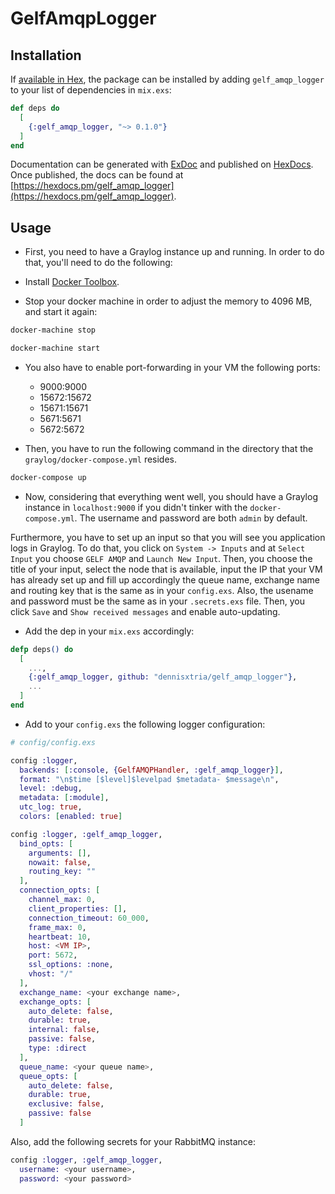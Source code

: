 # GelfAmqpLogger

## Installation

If [available in Hex](https://hex.pm/docs/publish), the package can be installed
by adding `gelf_amqp_logger` to your list of dependencies in `mix.exs`:

```elixir
def deps do
  [
    {:gelf_amqp_logger, "~> 0.1.0"}
  ]
end
```

Documentation can be generated with [ExDoc](https://github.com/elixir*lang/ex_doc)
and published on [HexDocs](https://hexdocs.pm). Once published, the docs can
be found at [https://hexdocs.pm/gelf_amqp_logger](https://hexdocs.pm/gelf_amqp_logger).

## Usage

* First, you need to have a Graylog instance up and running. In order to do that, you'll need to do the following:

* Install [Docker Toolbox](https://docs.docker.com/toolbox/).

* Stop your docker machine in order to adjust the memory to 4096 MB, and start it again:

```bash
docker-machine stop
```

```bash
docker-machine start
```

* You also have to enable port-forwarding in your VM the following ports:

  * 9000:9000
  * 15672:15672
  * 15671:15671
  * 5671:5671
  * 5672:5672

* Then, you have to run the following command in the directory that the `graylog/docker-compose.yml` resides.

```bash
docker-compose up
```

* Now, considering that everything went well, you should have a Graylog instance in `localhost:9000` if you didn't tinker with the `docker-compose.yml`. The username and password are both `admin` by default.

Furthermore, you have to set up an input so that you will see you application logs in Graylog. To do that, you click on `System -> Inputs` and at `Select Input` you choose `GELF AMQP` and `Launch New Input`. Then, you choose the title of your input, select the node that is available, input the IP that your VM has already set up and fill up accordingly the queue name, exchange name and routing key that is the same as in your `config.exs`. Also, the usename and password must be the same as in your `.secrets.exs` file. Then, you click `Save` and  `Show received messages` and enable auto-updating.

* Add the dep in your `mix.exs` accordingly:

```elixir
defp deps() do
  [
    ...,
    {:gelf_amqp_logger, github: "dennisxtria/gelf_amqp_logger"},
    ...
  ]
end
```

* Add to your `config.exs` the following logger configuration:

```elixir
# config/config.exs

config :logger,
  backends: [:console, {GelfAMQPHandler, :gelf_amqp_logger}],
  format: "\n$time [$level]$levelpad $metadata- $message\n",
  level: :debug,
  metadata: [:module],
  utc_log: true,
  colors: [enabled: true]

config :logger, :gelf_amqp_logger,
  bind_opts: [
    arguments: [],
    nowait: false,
    routing_key: ""
  ],
  connection_opts: [
    channel_max: 0,
    client_properties: [],
    connection_timeout: 60_000,
    frame_max: 0,
    heartbeat: 10,
    host: <VM IP>,
    port: 5672,
    ssl_options: :none,
    vhost: "/"
  ],
  exchange_name: <your exchange name>,
  exchange_opts: [
    auto_delete: false,
    durable: true,
    internal: false,
    passive: false,
    type: :direct
  ],
  queue_name: <your queue name>,
  queue_opts: [
    auto_delete: false,
    durable: true,
    exclusive: false,
    passive: false
  ]
  ```

Also, add the following secrets for your RabbitMQ instance:

```elixir
config :logger, :gelf_amqp_logger,
  username: <your username>,
  password: <your password>
```
